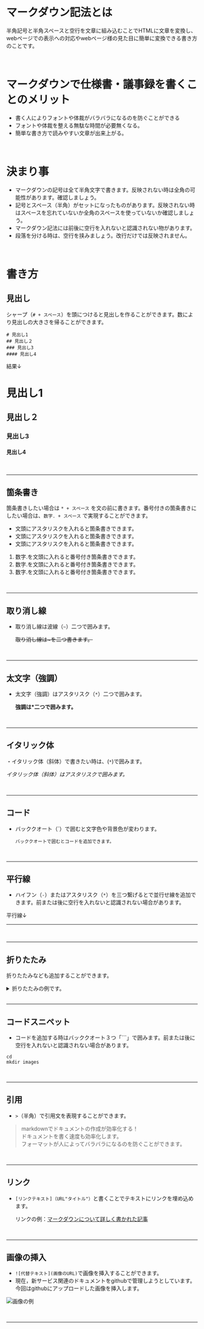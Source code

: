 # マークダウン記法とは
半角記号と半角スペースと空行を文章に組み込むことでHTMLに文章を変換し、webページでの表示への対応やwebページ様の見た目に簡単に変換できる書き方のことです。

<br>

# マークダウンで仕様書・議事録を書くことのメリット
* 書く人によりフォントや体裁がバラバラになるのを防ぐことができる
* フォントや体裁を整える無駄な時間が必要無くなる。
* 簡単な書き方で読みやすい文章が出来上がる。

<br>

# 決まり事
* マークダウンの記号は全て半角文字で書きます。反映されない時は全角の可能性があります。確認しましょう。
* 記号とスペース（半角）がセットになったものがあります。反映されない時はスペースを忘れていないか全角のスペースを使っていないか確認しましょう。
* マークダウン記法には前後に空行を入れないと認識されない物があります。
* 段落を分ける時は、空行を挟みましょう。改行だけでは反映されません。
  
<br>

# 書き方

## 見出し

シャープ（`# + スペース`）を頭につけると見出しを作ることができます。数により見出しの大きさを帰ることができます。

```
# 見出し1
## 見出し２
### 見出し3
#### 見出し4
```

結果↓

# 見出し1
## 見出し２
### 見出し3
#### 見出し4


<br>

---
## 箇条書き

箇条書きしたい場合は `* + スペース` を文の前に書きます。番号付きの箇条書きにしたい場合は、`数字. + スペース` で実現することができます。

* 文頭にアスタリスクを入れると箇条書きできます。
* 文頭にアスタリスクを入れると箇条書きできます。
* 文頭にアスタリスクを入れると箇条書きできます。
  
1. 数字.を文頭に入れると番号付き箇条書きできます。
2. 数字.を文頭に入れると番号付き箇条書きできます。
3. 数字.を文頭に入れると番号付き箇条書きできます。


<br>

---
## 取り消し線

* 取り消し線は波線（`~`）二つで囲みます。

  ~~取り消し線は~を二つ書きます。~~

<br>

---
## 太文字（強調）

* 太文字（強調）はアスタリスク（`*`）二つで囲みます。
  
  **強調は*二つで囲みます。**

<br>

---
## イタリック体

・イタリック体（斜体）で書きたい時は、(`*`)で囲みます。

  *イタリック体（斜体）はアスタリスクで囲みます。*

<br>

---
## コード
* バッククオート（`）で囲むと文字色や背景色が変わります。

  `バッククオートで囲むとコードを追加できます。`

<br>

---
## 平行線

* ハイフン（`-`）またはアスタリスク（`*`）を三つ繋げるとで並行せ線を追加できます。前または後に空行を入れないと認識されない場合があります。

平行線↓
***

<br>

---

## 折りたたみ

折りたたみなども追加することができます。

<details><summary>折りたたみの例です。</summary>補足情報が長くなってしまう時に使うと文章がすっきりしますが、書き方が特殊なのであまり使う機会はないかもしれません。</details>

<br>

---

## コードスニペット

* コードを追加する時はバッククオート３つ「```」で囲みます。前または後に空行を入れないと認識されない場合があります。
  
```
cd 
mkdir images
```

<br>

---
## 引用
* `>`（半角）で引用文を表現することができます。

> markdownでドキュメントの作成が効率化する！<br>
> ドキュメントを書く速度も効率化します。<br>
> フォーマットが人によってバラバラになるのを防ぐことができます。

<br>

---

## リンク

* `[リンクテキスト]（URL"タイトル"）`と書くことでテキストにリンクを埋め込めます。

  リンクの例：[マークダウンについて詳しく書かれた記事](https://qiita.com/Qiita/items/c686397e4a0f4f11683d)

<br>

---

## 画像の挿入

* `![代替テキスト](画像のURL)`で画像を挿入することができます。
* 現在，新サービス関連のドキュメントをgithubで管理しようとしています。今回はgithubにアップロードした画像を挿入します。

![画像の例](https://github.com/hiraganaanimal/hiraganaanimal.wiki/images/code-1839406_640.jpg)

<br>

---

